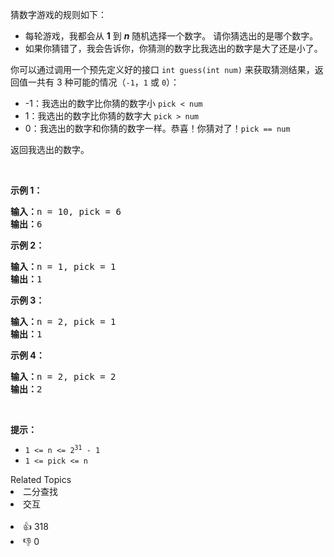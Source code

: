 <p>猜数字游戏的规则如下：</p>

<ul> 
 <li>每轮游戏，我都会从&nbsp;<strong>1</strong>&nbsp;到&nbsp;<em><strong>n</strong></em> 随机选择一个数字。 请你猜选出的是哪个数字。</li> 
 <li>如果你猜错了，我会告诉你，你猜测的数字比我选出的数字是大了还是小了。</li> 
</ul>

<p>你可以通过调用一个预先定义好的接口 <code>int guess(int num)</code> 来获取猜测结果，返回值一共有 3 种可能的情况（<code>-1</code>，<code>1</code>&nbsp;或 <code>0</code>）：</p>

<ul> 
 <li>-1：我选出的数字比你猜的数字小 <code>pick &lt; num</code></li> 
 <li>1：我选出的数字比你猜的数字大 <code>pick &gt; num</code></li> 
 <li>0：我选出的数字和你猜的数字一样。恭喜！你猜对了！<code>pick == num</code></li> 
</ul>

<p>返回我选出的数字。</p>

<p>&nbsp;</p>

<p><strong>示例 1：</strong></p>

<pre>
<strong>输入：</strong>n = 10, pick = 6
<strong>输出：</strong>6
</pre>

<p><strong>示例 2：</strong></p>

<pre>
<strong>输入：</strong>n = 1, pick = 1
<strong>输出：</strong>1
</pre>

<p><strong>示例 3：</strong></p>

<pre>
<strong>输入：</strong>n = 2, pick = 1
<strong>输出：</strong>1
</pre>

<p><strong>示例 4：</strong></p>

<pre>
<strong>输入：</strong>n = 2, pick = 2
<strong>输出：</strong>2
</pre>

<p>&nbsp;</p>

<p><strong>提示：</strong></p>

<ul> 
 <li><code>1 &lt;= n &lt;= 2<sup>31</sup> - 1</code></li> 
 <li><code>1 &lt;= pick &lt;= n</code></li> 
</ul>

<div><div>Related Topics</div><div><li>二分查找</li><li>交互</li></div></div><br><div><li>👍 318</li><li>👎 0</li></div>